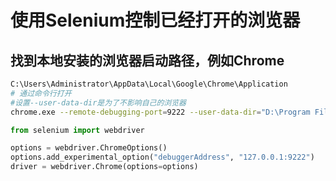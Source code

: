 # 使用Selenium控制已经打开的浏览器

## 找到本地安装的浏览器启动路径，例如Chrome

```bash
C:\Users\Administrator\AppData\Local\Google\Chrome\Application
# 通过命令行打开
#设置--user-data-dir是为了不影响自己的浏览器
chrome.exe --remote-debugging-port=9222 --user-data-dir="D:\Program File\chromeUserData"
```

```python
from selenium import webdriver

options = webdriver.ChromeOptions()
options.add_experimental_option("debuggerAddress", "127.0.0.1:9222")
driver = webdriver.Chrome(options=options)
```

